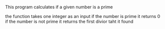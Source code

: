 This program calculates if a given number is a prime

the function takes one integer as an input
if the number is prime it returns 0 
if the number is not prime it returns the first divior taht it found